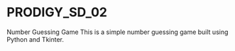# PRODIGY_SD_02
Number Guessing Game This is a simple number guessing game built using Python and Tkinter.
